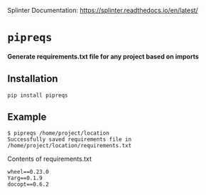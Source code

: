 

Splinter Documentation: https://splinter.readthedocs.io/en/latest/



# `pipreqs` 

#### Generate requirements.txt file for any project based on imports

## Installation

```
pip install pipreqs
```



## Example

```
$ pipreqs /home/project/location
Successfully saved requirements file in /home/project/location/requirements.txt
```

Contents of requirements.txt

```
wheel==0.23.0
Yarg==0.1.9
docopt==0.6.2
```